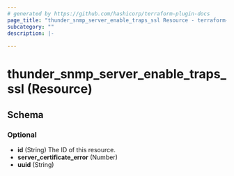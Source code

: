 ```yaml
---
# generated by https://github.com/hashicorp/terraform-plugin-docs
page_title: "thunder_snmp_server_enable_traps_ssl Resource - terraform-provider-thunder"
subcategory: ""
description: |-
  
---
```


# thunder_snmp_server_enable_traps_ssl (Resource)





<!-- schema generated by tfplugindocs -->
## Schema

### Optional

- **id** (String) The ID of this resource.
- **server_certificate_error** (Number)
- **uuid** (String)


